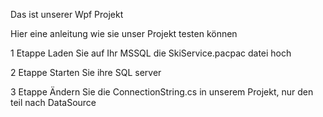 Das ist unserer Wpf Projekt

Hier eine anleitung wie sie unser Projekt testen können 

1 Etappe 
Laden Sie auf Ihr MSSQL die SkiService.pacpac datei hoch

2 Etappe
Starten Sie ihre SQL server

3 Etappe 
Ändern Sie die ConnectionString.cs in unserem Projekt, nur den teil nach DataSource
